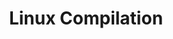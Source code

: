 ---
title: Linux Compilation
excerpt: Building TSWoW from source on linux
icon:
  type: fa
  name: fa-paper-plane
color: green
---